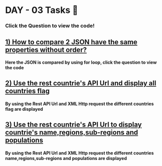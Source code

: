 # DAY - 03 Tasks 🌟

### Click the Question to view the code!

## [1) How to compare 2 JSON have the same properties without order?](Ques-01)

#### Here the JSON is compared by using for loop, click the question to view the code

## [2) Use the rest countrie's API Url and display all countries flag](Ques-02)

#### By using the Rest API Url and XML Http request the different countries flag are displayed

## [3) Use the rest countrie's API Url to display countrie's name,regions,sub-regions and populations](Ques-03)

#### By using the Rest API Url and XML Http request the different countries name,regions,sub-regions and populations are displayed
